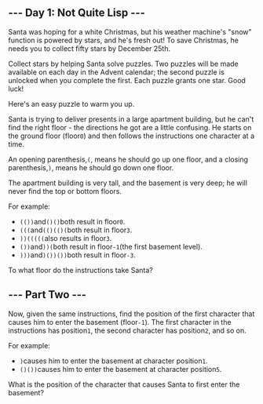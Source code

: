 --- Day 1: Not Quite Lisp ---
-----------------------------

Santa was hoping for a white Christmas, but his weather machine's "snow" function is powered by stars, and he's fresh out! To save
Christmas, he needs you to collect fifty stars by December 25th.

Collect stars by helping Santa solve puzzles. Two puzzles will be made available on each day in the Advent calendar; the second
puzzle is unlocked when you complete the first. Each puzzle grants one star. Good luck!

Here's an easy puzzle to warm you up.

Santa is trying to deliver presents in a large apartment building, but he can't find the right floor - the directions he got are a
little confusing. He starts on the ground floor (floor`0`) and then follows the instructions one character at a time.

An opening parenthesis,`(`, means he should go up one floor, and a closing parenthesis,`)`, means he should go down one floor.

The apartment building is very tall, and the basement is very deep; he will never find the top or bottom floors.

For example:

- `(())`and`()()`both result in floor`0`.
- `(((`and`(()(()(`both result in floor`3`.
- `))(((((`also results in floor`3`.
- `())`and`))(`both result in floor`-1`(the first basement level).
- `)))`and`)())())`both result in floor`-3`.

To what floor do the instructions take Santa?


--- Part Two ---
----------------

Now, given the same instructions, find the position of the first character that causes him to enter the basement (floor`-1`). The
first character in the instructions has position`1`, the second character has position`2`, and so on.

For example:

- `)`causes him to enter the basement at character position`1`.
- `()())`causes him to enter the basement at character position`5`.

What is the position of the character that causes Santa to first enter the basement?
